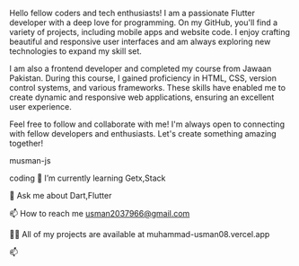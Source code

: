 Hello fellow coders and tech enthusiasts! I am a passionate Flutter developer with a deep love for programming. On my GitHub, you'll find a variety of projects, including mobile apps and website code. I enjoy crafting beautiful and responsive user interfaces and am always exploring new technologies to expand my skill set.

I am also a frontend developer and completed my course from Jawaan Pakistan. During this course, I gained proficiency in HTML, CSS, version control systems, and various frameworks. These skills have enabled me to create dynamic and responsive web applications, ensuring an excellent user experience.

Feel free to follow and collaborate with me! I'm always open to connecting with fellow developers and enthusiasts. Let's create something amazing together!


musman-js

coding
🌱 I’m currently learning Getx,Stack

💬 Ask me about Dart,Flutter

📫 How to reach me usman2037966@gmail.com

👨‍💻 All of my projects are available at muhammad-usman08.vercel.app


📫
